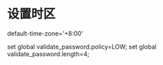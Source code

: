 # 设置时区

default-time-zone='+8:00'

set global validate_password.policy=LOW;
set global validate_password.length=4;